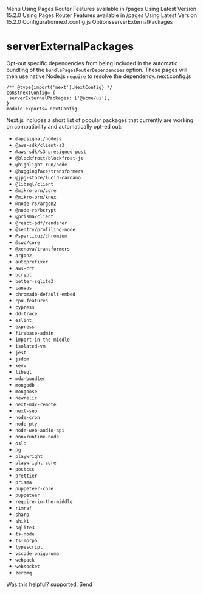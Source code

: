 Menu
Using Pages Router
Features available in /pages
Using Latest Version
15.2.0
Using Pages Router
Features available in /pages
Using Latest Version
15.2.0
Configurationnext.config.js OptionsserverExternalPackages
# serverExternalPackages
Opt-out specific dependencies from being included in the automatic bundling of the `bundlePagesRouterDependencies` option.
These pages will then use native Node.js `require` to resolve the dependency.
next.config.js
```
/** @type{import('next').NextConfig} */
constnextConfig= {
 serverExternalPackages: ['@acme/ui'],
}
module.exports= nextConfig
```

Next.js includes a short list of popular packages that currently are working on compatibility and automatically opt-ed out:
  * `@appsignal/nodejs`
  * `@aws-sdk/client-s3`
  * `@aws-sdk/s3-presigned-post`
  * `@blockfrost/blockfrost-js`
  * `@highlight-run/node`
  * `@huggingface/transformers`
  * `@jpg-store/lucid-cardano`
  * `@libsql/client`
  * `@mikro-orm/core`
  * `@mikro-orm/knex`
  * `@node-rs/argon2`
  * `@node-rs/bcrypt`
  * `@prisma/client`
  * `@react-pdf/renderer`
  * `@sentry/profiling-node`
  * `@sparticuz/chromium`
  * `@swc/core`
  * `@xenova/transformers`
  * `argon2`
  * `autoprefixer`
  * `aws-crt`
  * `bcrypt`
  * `better-sqlite3`
  * `canvas`
  * `chromadb-default-embed`
  * `cpu-features`
  * `cypress`
  * `dd-trace`
  * `eslint`
  * `express`
  * `firebase-admin`
  * `import-in-the-middle`
  * `isolated-vm`
  * `jest`
  * `jsdom`
  * `keyv`
  * `libsql`
  * `mdx-bundler`
  * `mongodb`
  * `mongoose`
  * `newrelic`
  * `next-mdx-remote`
  * `next-seo`
  * `node-cron`
  * `node-pty`
  * `node-web-audio-api`
  * `onnxruntime-node`
  * `oslo`
  * `pg`
  * `playwright`
  * `playwright-core`
  * `postcss`
  * `prettier`
  * `prisma`
  * `puppeteer-core`
  * `puppeteer`
  * `require-in-the-middle`
  * `rimraf`
  * `sharp`
  * `shiki`
  * `sqlite3`
  * `ts-node`
  * `ts-morph`
  * `typescript`
  * `vscode-oniguruma`
  * `webpack`
  * `websocket`
  * `zeromq`


Was this helpful?
supported.
Send
